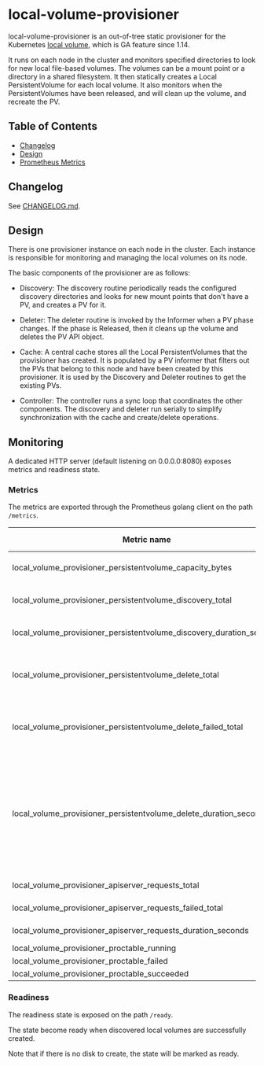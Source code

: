 # local-volume-provisioner

local-volume-provisioner is an out-of-tree static provisioner for the
Kubernetes [local volume](https://kubernetes.io/docs/concepts/storage/volumes/#local), which is GA feature since 1.14.

It runs on each node in the cluster and monitors specified directories to look for
new local file-based volumes.  The volumes can be a mount point or a directory in
a shared filesystem.  It then statically creates a Local PersistentVolume for each
local volume.  It also monitors when the PersistentVolumes have been released, and
will clean up the volume, and recreate the PV.

## Table of Contents

- [Changelog](#changelog)
- [Design](#design)
- [Prometheus Metrics](#prometheus-metrics)

## Changelog

See [CHANGELOG.md](../CHANGELOG.md).

## Design

There is one provisioner instance on each node in the cluster.  Each instance is
responsible for monitoring and managing the local volumes on its node.

The basic components of the provisioner are as follows:

- Discovery: The discovery routine periodically reads the configured discovery
  directories and looks for new mount points that don't have a PV, and creates
  a PV for it.

- Deleter: The deleter routine is invoked by the Informer when a PV phase changes.
  If the phase is Released, then it cleans up the volume and deletes the PV API
  object.

- Cache: A central cache stores all the Local PersistentVolumes that the provisioner
  has created.  It is populated by a PV informer that filters out the PVs that
  belong to this node and have been created by this provisioner.  It is used by
  the Discovery and Deleter routines to get the existing PVs.

- Controller: The controller runs a sync loop that coordinates the other components.
  The discovery and deleter run serially to simplify synchronization with the cache
  and create/delete operations.

## Monitoring

A dedicated HTTP server (default listening on 0.0.0.0:8080) exposes metrics and
readiness state. 

### Metrics

The metrics are exported through the Prometheus golang client on the path `/metrics`.

| Metric name                                                   | Metric type | Labels                                                                                                                                                                             |
| ----------                                                    | ----------- | -----------                                                                                                                                                                        |
| local_volume_provisioner_persistentvolume_capacity_bytes      | Gauge       | `mode`=&lt;persistentvolume-mode&gt;                                                                                                                                               |
| local_volume_provisioner_persistentvolume_discovery_total     | Counter     | `mode`=&lt;persistentvolume-mode&gt;                                                                                                                                               |
| local_volume_provisioner_persistentvolume_discovery_duration_seconds   | Histogram   | `mode`=&lt;persistentvolume-mode&gt;                                                                                                                                               |
| local_volume_provisioner_persistentvolume_delete_total        | Counter     | `mode`=&lt;persistentvolume-mode&gt; <br> `type`=&lt;process&#124;job&gt;                                                                                                          |
| local_volume_provisioner_persistentvolume_delete_failed_total | Counter     | `mode`=&lt;persistentvolume-mode&gt; <br> `type`=&lt;process&#124;job&gt;                                                                                                          |
| local_volume_provisioner_persistentvolume_delete_duration_seconds      | Histogram   | `mode`=&lt;persistentvolume-mode&gt; <br> `type`=&lt;process&#124;job&gt; <br> `capacity`=&lt;volume-capacity-breakdown-by-500G&gt; <br> `cleanup_command`=&lt;cleanup-command&gt; |
| local_volume_provisioner_apiserver_requests_total             | Counter     | `method`=&lt;request-method&gt;                                                                                                                                                    |
| local_volume_provisioner_apiserver_requests_failed_total      | Counter     | `method`=&lt;request-method&gt;                                                                                                                                                    |
| local_volume_provisioner_apiserver_requests_duration_seconds           | Histogram   | `method`=&lt;request-method&gt;                                                                                                                                                    |
| local_volume_provisioner_proctable_running                    | Gauge       |                                                                                                                                                                                    |
| local_volume_provisioner_proctable_failed                     | Gauge       |                                                                                                                                                                                    |
| local_volume_provisioner_proctable_succeeded                  | Gauge       |                                                                                                                                                                                    |

### Readiness

The readiness state is exposed on the path `/ready`.

The state become ready when discovered local volumes are successfully created.

Note that if there is no disk to create, the state will be marked as ready.
